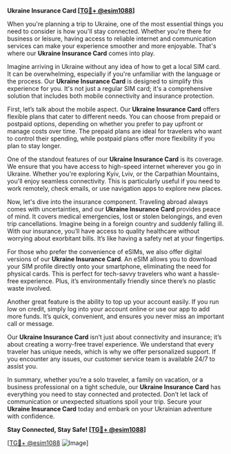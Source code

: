 **Ukraine Insurance Card [[TG💪+ @esim1088](https://t.me/s/esim1088)]**

When you're planning a trip to Ukraine, one of the most essential things you need to consider is how you'll stay connected. Whether you're there for business or leisure, having access to reliable internet and communication services can make your experience smoother and more enjoyable. That's where our **Ukraine Insurance Card** comes into play.

Imagine arriving in Ukraine without any idea of how to get a local SIM card. It can be overwhelming, especially if you're unfamiliar with the language or the process. Our **Ukraine Insurance Card** is designed to simplify this experience for you. It's not just a regular SIM card; it's a comprehensive solution that includes both mobile connectivity and insurance protection.

First, let’s talk about the mobile aspect. Our **Ukraine Insurance Card** offers flexible plans that cater to different needs. You can choose from prepaid or postpaid options, depending on whether you prefer to pay upfront or manage costs over time. The prepaid plans are ideal for travelers who want to control their spending, while postpaid plans offer more flexibility if you plan to stay longer. 

One of the standout features of our **Ukraine Insurance Card** is its coverage. We ensure that you have access to high-speed internet wherever you go in Ukraine. Whether you're exploring Kyiv, Lviv, or the Carpathian Mountains, you'll enjoy seamless connectivity. This is particularly useful if you need to work remotely, check emails, or use navigation apps to explore new places.

Now, let's dive into the insurance component. Traveling abroad always comes with uncertainties, and our **Ukraine Insurance Card** provides peace of mind. It covers medical emergencies, lost or stolen belongings, and even trip cancellations. Imagine being in a foreign country and suddenly falling ill. With our insurance, you’ll have access to quality healthcare without worrying about exorbitant bills. It’s like having a safety net at your fingertips.

For those who prefer the convenience of eSIMs, we also offer digital versions of our **Ukraine Insurance Card**. An eSIM allows you to download your SIM profile directly onto your smartphone, eliminating the need for physical cards. This is perfect for tech-savvy travelers who want a hassle-free experience. Plus, it’s environmentally friendly since there’s no plastic waste involved.

Another great feature is the ability to top up your account easily. If you run low on credit, simply log into your account online or use our app to add more funds. It’s quick, convenient, and ensures you never miss an important call or message.

Our **Ukraine Insurance Card** isn’t just about connectivity and insurance; it’s about creating a worry-free travel experience. We understand that every traveler has unique needs, which is why we offer personalized support. If you encounter any issues, our customer service team is available 24/7 to assist you.

In summary, whether you’re a solo traveler, a family on vacation, or a business professional on a tight schedule, our **Ukraine Insurance Card** has everything you need to stay connected and protected. Don’t let lack of communication or unexpected situations spoil your trip. Secure your **Ukraine Insurance Card** today and embark on your Ukrainian adventure with confidence.

**Stay Connected, Stay Safe! [[TG💪+ @esim1088](https://t.me/s/esim1088)]**

[[TG💪+ @esim1088](https://t.me/s/esim1088) ![Image](https://i.postimg.cc/Y0z9fWf4/image.png)]